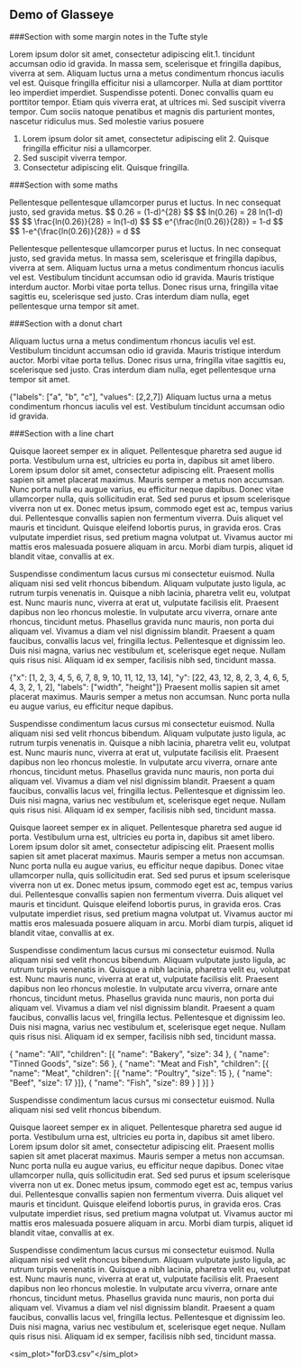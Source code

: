 Demo of Glasseye
----------------

###Section with some margin notes in the Tufte style

Lorem ipsum dolor sit amet, consectetur adipiscing elit.<side-note>1. tincidunt accumsan odio id gravida. In massa sem, scelerisque et fringilla dapibus, viverra at sem. Aliquam luctus urna a metus condimentum rhoncus iaculis vel est.</side-note> Quisque fringilla efficitur nisi a ullamcorper. Nulla at diam porttitor leo imperdiet imperdiet. Suspendisse potenti. Donec convallis quam eu porttitor tempor. Etiam quis viverra erat, at ultrices mi. Sed suscipit viverra tempor. Cum sociis natoque penatibus et magnis dis parturient montes, nascetur ridiculus mus. Sed molestie varius posuere

1. Lorem ipsum dolor sit amet, consectetur adipiscing elit <side-note>2. Quisque fringilla efficitur nisi a ullamcorper.</side-note>
2. Sed suscipit viverra tempor.
3. Consectetur adipiscing elit. Quisque fringilla.


###Section with some maths

<margin-note>
Pellentesque pellentesque ullamcorper purus et luctus. In nec consequat justo, sed gravida metus. $$ 0.26 = (1-d)^{28} $$
$$ ln(0.26) = 28 ln(1-d) $$
$$ \frac{ln(0.26)}{28} = ln(1-d) $$
$$ e^{\frac{ln(0.26)}{28}} = 1-d $$
$$ 1-e^{\frac{ln(0.26)}{28}} = d $$
</margin-note>


Pellentesque pellentesque ullamcorper purus et luctus. In nec consequat justo, sed gravida metus. In massa sem, scelerisque et fringilla dapibus, viverra at sem. Aliquam luctus urna a metus condimentum rhoncus iaculis vel est. Vestibulum tincidunt accumsan odio id gravida. Mauris tristique interdum auctor. Morbi vitae porta tellus. Donec risus urna, fringilla vitae sagittis eu, scelerisque sed justo. Cras interdum diam nulla, eget pellentesque urna tempor sit amet.



###Section with a donut chart

Aliquam luctus urna a metus condimentum rhoncus iaculis vel est. Vestibulum tincidunt accumsan odio id gravida. Mauris tristique interdum auctor. Morbi vitae porta tellus. Donec risus urna, fringilla vitae sagittis eu, scelerisque sed justo. Cras interdum diam nulla, eget pellentesque urna tempor sit amet.


<margin-note>
<donut> {"labels": ["a", "b", "c"], "values": [2,2,7]} </donut>
Aliquam luctus urna a metus condimentum rhoncus iaculis vel est. Vestibulum tincidunt accumsan odio id gravida.
</margin-note>


###Section with a line chart

Quisque laoreet semper ex in aliquet. Pellentesque pharetra sed augue id porta. Vestibulum urna est, ultricies eu porta in, dapibus sit amet libero. Lorem ipsum dolor sit amet, consectetur adipiscing elit. 
Praesent mollis sapien sit amet placerat maximus. Mauris semper a metus non accumsan. Nunc porta nulla eu augue varius, eu efficitur neque dapibus. Donec vitae ullamcorper nulla, quis sollicitudin erat. Sed sed purus et ipsum scelerisque viverra non ut ex. Donec metus ipsum, commodo eget est ac, tempus varius dui. Pellentesque convallis sapien non fermentum viverra. Duis aliquet vel mauris et tincidunt. Quisque eleifend lobortis purus, in gravida eros. Cras vulputate imperdiet risus, sed pretium magna volutpat ut. Vivamus auctor mi mattis eros malesuada posuere aliquam in arcu. Morbi diam turpis, aliquet id blandit vitae, convallis at ex.


Suspendisse condimentum lacus cursus mi consectetur euismod. Nulla aliquam nisi sed velit rhoncus bibendum. Aliquam vulputate justo ligula, ac rutrum turpis venenatis in. Quisque a nibh lacinia, pharetra velit eu, volutpat est. Nunc mauris nunc, viverra at erat ut, vulputate facilisis elit. Praesent dapibus non leo rhoncus molestie. In vulputate arcu viverra, ornare ante rhoncus, tincidunt metus. Phasellus gravida nunc mauris, non porta dui aliquam vel. Vivamus a diam vel nisl dignissim blandit. Praesent a quam faucibus, convallis lacus vel, fringilla lectus. Pellentesque et dignissim leo. Duis nisi magna, varius nec vestibulum et, scelerisque eget neque. Nullam quis risus nisi. Aliquam id ex semper, facilisis nibh sed, tincidunt massa.

<margin-note>
<line_chart>{"x": [1, 2, 3, 4, 5, 6, 7, 8, 9, 10, 11, 12, 13, 14], "y": [22, 43, 12, 8, 2, 3, 4, 6, 5, 4, 3, 2, 1, 2], "labels": ["width", "height"]}</line_chart>
Praesent mollis sapien sit amet placerat maximus. Mauris semper a metus non accumsan. Nunc porta nulla eu augue varius, eu efficitur neque dapibus.
</margin-note>

Suspendisse condimentum lacus cursus mi consectetur euismod. Nulla aliquam nisi sed velit rhoncus bibendum. Aliquam vulputate justo ligula, ac rutrum turpis venenatis in. Quisque a nibh lacinia, pharetra velit eu, volutpat est. Nunc mauris nunc, viverra at erat ut, vulputate facilisis elit. Praesent dapibus non leo rhoncus molestie. In vulputate arcu viverra, ornare ante rhoncus, tincidunt metus. Phasellus gravida nunc mauris, non porta dui aliquam vel. Vivamus a diam vel nisl dignissim blandit. Praesent a quam faucibus, convallis lacus vel, fringilla lectus. Pellentesque et dignissim leo. Duis nisi magna, varius nec vestibulum et, scelerisque eget neque. Nullam quis risus nisi. Aliquam id ex semper, facilisis nibh sed, tincidunt massa.

Quisque laoreet semper ex in aliquet. Pellentesque pharetra sed augue id porta. Vestibulum urna est, ultricies eu porta in, dapibus sit amet libero. Lorem ipsum dolor sit amet, consectetur adipiscing elit. 
Praesent mollis sapien sit amet placerat maximus. Mauris semper a metus non accumsan. Nunc porta nulla eu augue varius, eu efficitur neque dapibus. Donec vitae ullamcorper nulla, quis sollicitudin erat. Sed sed purus et ipsum scelerisque viverra non ut ex. Donec metus ipsum, commodo eget est ac, tempus varius dui. Pellentesque convallis sapien non fermentum viverra. Duis aliquet vel mauris et tincidunt. Quisque eleifend lobortis purus, in gravida eros. Cras vulputate imperdiet risus, sed pretium magna volutpat ut. Vivamus auctor mi mattis eros malesuada posuere aliquam in arcu. Morbi diam turpis, aliquet id blandit vitae, convallis at ex.


Suspendisse condimentum lacus cursus mi consectetur euismod. Nulla aliquam nisi sed velit rhoncus bibendum. Aliquam vulputate justo ligula, ac rutrum turpis venenatis in. Quisque a nibh lacinia, pharetra velit eu, volutpat est. Nunc mauris nunc, viverra at erat ut, vulputate facilisis elit. Praesent dapibus non leo rhoncus molestie. In vulputate arcu viverra, ornare ante rhoncus, tincidunt metus. Phasellus gravida nunc mauris, non porta dui aliquam vel. Vivamus a diam vel nisl dignissim blandit. Praesent a quam faucibus, convallis lacus vel, fringilla lectus. Pellentesque et dignissim leo. Duis nisi magna, varius nec vestibulum et, scelerisque eget neque. Nullam quis risus nisi. Aliquam id ex semper, facilisis nibh sed, tincidunt massa.

<margin-note>
<treemap>{ "name": "All", "children": [{ "name": "Bakery", "size": 34 }, { "name": "Tinned Goods", "size": 56 }, { "name": "Meat and Fish", "children": [{ "name": "Meat", "children": [{ "name": "Poultry", "size": 15 }, { "name": "Beef", "size": 17 }]}, { "name": "Fish", "size": 89 } ] }] }</treemap>

Suspendisse condimentum lacus cursus mi consectetur euismod. Nulla aliquam nisi sed velit rhoncus bibendum.
</margin-note>

Quisque laoreet semper ex in aliquet. Pellentesque pharetra sed augue id porta. Vestibulum urna est, ultricies eu porta in, dapibus sit amet libero. Lorem ipsum dolor sit amet, consectetur adipiscing elit. 
Praesent mollis sapien sit amet placerat maximus. Mauris semper a metus non accumsan. Nunc porta nulla eu augue varius, eu efficitur neque dapibus. Donec vitae ullamcorper nulla, quis sollicitudin erat. Sed sed purus et ipsum scelerisque viverra non ut ex. Donec metus ipsum, commodo eget est ac, tempus varius dui. Pellentesque convallis sapien non fermentum viverra. Duis aliquet vel mauris et tincidunt. Quisque eleifend lobortis purus, in gravida eros. Cras vulputate imperdiet risus, sed pretium magna volutpat ut. Vivamus auctor mi mattis eros malesuada posuere aliquam in arcu. Morbi diam turpis, aliquet id blandit vitae, convallis at ex.

Suspendisse condimentum lacus cursus mi consectetur euismod. Nulla aliquam nisi sed velit rhoncus bibendum. Aliquam vulputate justo ligula, ac rutrum turpis venenatis in. Quisque a nibh lacinia, pharetra velit eu, volutpat est. Nunc mauris nunc, viverra at erat ut, vulputate facilisis elit. Praesent dapibus non leo rhoncus molestie. In vulputate arcu viverra, ornare ante rhoncus, tincidunt metus. Phasellus gravida nunc mauris, non porta dui aliquam vel. Vivamus a diam vel nisl dignissim blandit. Praesent a quam faucibus, convallis lacus vel, fringilla lectus. Pellentesque et dignissim leo. Duis nisi magna, varius nec vestibulum et, scelerisque eget neque. Nullam quis risus nisi. Aliquam id ex semper, facilisis nibh sed, tincidunt massa.


<sim_plot>"forD3.csv"</sim_plot>

